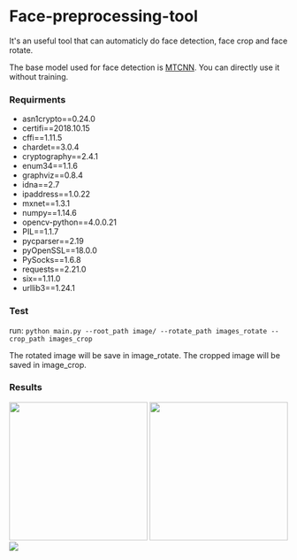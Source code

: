 # Face-preprocessing-tool
It's an useful tool that can automaticly do face detection, face crop and face rotate.

The base model used for face detection is [MTCNN](https://github.com/pangyupo/mxnet_mtcnn_face_detection). You can directly use it without training.

### Requirments
* asn1crypto==0.24.0
* certifi==2018.10.15
* cffi==1.11.5
* chardet==3.0.4
* cryptography==2.4.1
* enum34==1.1.6
* graphviz==0.8.4
* idna==2.7
* ipaddress==1.0.22
* mxnet==1.3.1
* numpy==1.14.6
* opencv-python==4.0.0.21
* PIL==1.1.7
* pycparser==2.19
* pyOpenSSL==18.0.0
* PySocks==1.6.8
* requests==2.21.0
* six==1.11.0
* urllib3==1.24.1

### Test
run:
`python main.py --root_path image/ --rotate_path images_rotate --crop_path images_crop`

The rotated image will be save in image_rotate.
The cropped image will be saved in image_crop.

### Results
<img src="https://github.com/wanfb/Face-Preprocessing-Tool/blob/master/image/Jay.jpg" width = "250" height = "250" />
<img src="https://github.com/wanfb/Face-Preprocessing-Tool/blob/master/images_rotate/Jay.jpg" width = "250" height = "250"/>
<img src="https://github.com/wanfb/Face-Preprocessing-Tool/blob/master/images_crop/Jay.jpg"/>
